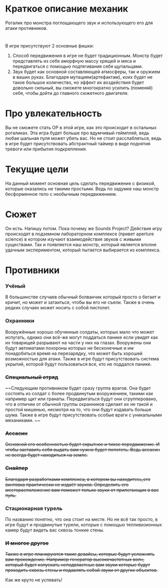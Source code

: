# Краткое описание механик
  Рогалик про монстра поглощающего звук и использующего его для атаки противников.
#
  В игре присутствуют 2 основные фишки:
  1) Способ передвижения в игре не будет традиционным. Монстр будет представлять из себя аморфную массу хрящей и мяса и передвигаться с помощью подтягивания себя щупальцами.
  2) Звук будет как основной составляющей атмосферы, так и оружием в ваших руках. Благодаря мутациям(артефактам), коих будет не такое большое количество, но эффект их воздействия будет довольно сильный, вы сможете многократно усилить (поменяй) себя, чтобы дойти до главного сюжетного двигателя.

# Про увлекательность
  Вы не сможете стать OP в этой игре, как это происходит в остальных рогаликах. Эта игра будет больше про вдумчивый геймплей, ведь любая шальная пуля может убить вас. Но не стоит расслабляться, ведь в игре будет присутствовать абстрактный таймер в виде поднятия тревоги или прибытия подкрепления.
# Текущие цели
  На данный момент основная цель сделать передвижение с физикой, которые оказались не такими простыми.
Ведь по задумке наш монстр бесформенное тело с необычным передвижением.

 # Сюжет
  Он есть. Напишу потом. Пока почему же Sounds Project? Действия игру происходят в подземном лабораторном комплексе (привет aperture science) в котором изучают взаимодействия звуков с живыми существами. Так и появляется наш монстр, который является вполне удачным экспериментом, который пытается выбирается из комплекса.
# Противники
### Учёный
В большинстве случаев обычный болванчик который просто о бегает и кричит, но может и затаиться, чтобы вы его не съели. Также в очень редких случаях может носить с собой пистолет.
### Охранники 
Вооружённые хорошо обученные солдаты, которых мало что может испугать, однако они всё-же могут поддаться панике если увидят как их товарищей разрывают на части у них на глазах. Вооружены они будут автоматами похороны которых не бесконечные и им понадобиться время на перезарядку, что может быть хорошей возможностью для атаки.
Также в игре будут присутствовать система укрытий, которой будут пользоваться все, кто не поддался панике.
### ~~Специальный отряд~~
~~Следующим противником будет сразу группа врагов. Она будет состоять из солдат с более продвинутым вооружением, такими как например щит или гранаты. Передвигаться будут они сгрупперовано, что в отличии от обычной группы охранников сделает их не такой и простой мишенью, несмотря на то, что они будут издавать больше шума.
Также в игре будут присутствовать особые враги с уникальными механиками. ~~
### ~~Ассасин~~
~~Основной его особенностью будет скрытное и тихое передвижение. И чтобы заставить себя выдать вам нужно будет попотеть. Ведь ассасин не всегда будет находиться на земле.~~
### ~~Снайпер~~
~~Благодаря разработками комплекса, в котором вы находитесь,его винтовка практически не издаёт звуков. Определить его месторасположение вам поможет только звуки от прилегающих в вас пуль.~~
### Стационарная турель 
По названию понятно, что она стоит на месте. Но не всё так просто, в игре будут и продвинутые турели, которые с помощью тепливизионных камер будут видеть вас сквозь тонкие стены.

### ~~И многое другое~~
 ~~Также в игре планируются такие девайсы, которые будут усложнять вам прохождение. Например генератор высокочастотных волн, который будет изпускать неподвластные вам звуки которые будут проходить сквозь стены и подавлять собой звуки от других объектов.~~
 
 Как же круто не успевать!
